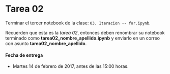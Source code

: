 # Tarea 02

Terminar el tercer notebook de la clase: `03. Iteracion -- for.ipynb`.

Recuerden que esta es la *tarea 02*, entonces deben renombrar su notebook terminado como **tarea02_nombre_apellido.ipynb** y enviarlo en un correo con asunto **tarea02_nombre_apellido**.

#### Fecha de entrega
* Martes 14 de febrero de 2017, antes de las 15:00 horas.

